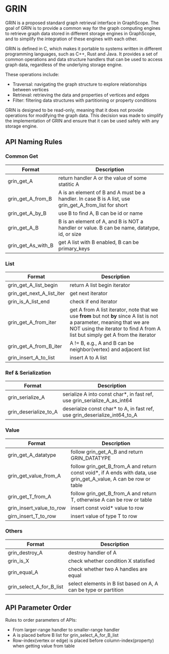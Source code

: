 # GRIN
GRIN is a proposed standard graph retrieval interface in GraphScope. The goal of GRIN is to provide a common way for the graph computing engines to retrieve graph data stored in different storage engines in GraphScope, and to simplify the integration of these engines with each other.

GRIN is defined in C, which makes it portable to systems written in different programming languages, such as C++, Rust and Java. It provides a set of common operations and data structure handlers that can be used to access graph data, regardless of the underlying storage engine. 

These operations include:
* Traversal: navigating the graph structure to explore relationships between vertices
* Retrieval: retrieving the data and properties of vertices and edges
* Filter: filtering data structures with partitioning or property conditions

GRIN is designed to be read-only, meaning that it does not provide operations for modifying the graph data. This decision was made to simplify the implementation of GRIN and ensure that it can be used safely with any storage engine.

## API Naming Rules

### Common Get
| Format | Description |
| ------ | ----------- |
| grin_get_A | return handler A or the value of some statitic A |
| grin_get_A_from_B | A is an element of B and A must be a handler. In case B is A list, use grin_get_A_from_list for short |
| grin_get_A_by_B | use B to find A, B can be id or name |
| grin_get_A_B | B is an element of A, and B is NOT a handler or value. B can be name, datatype, id, or size |
| grin_get_As_with_B | get A list with B enabled, B can be primary_keys |

### List
| Format | Description |
| ------ | ----------- |
| grin_get_A_list_begin | return A list begin iterator |
| grin_get_next_A_list_iter | get next iterator |
| grin_is_A_list_end | check if end iterator |
| grin_get_A_from_iter | get A from A list iterator, note that we use **from** but not **by** since A list is not a parameter, meaning that we are NOT using the iterator to find A from A list but simply get A from the iterator |
| grin_get_A_from_B_iter | A != B, e.g., A and B can be neighbor(vertex) and adjacent list |
| grin_insert_A_to_list | insert A to A list |

### Ref & Serialization
| Format | Description |
| ------ | ----------- |
| grin_serialize_A | serialize A into const char*, in fast ref, use grin_serialize_A_as_int64 |
| grin_deserialize_to_A | deserialze const char* to A, in fast ref, use grin_deserialize_int64_to_A |

### Value
| Format | Description |
| ------ | ----------- |
| grin_get_A_datatype | follow grin_get_A_B and return GRIN_DATATYPE |
| grin_get_value_from_A | follow grin_get_B_from_A and return const void*, if A ends with data, use grin_get_A_value, A can be row or table |
| grin_get_T_from_A | follow grin_get_B_from_A and return T, otherwise A can be row or table |
| grin_insert_value_to_row | insert const void* value to row |
| girn_insert_T_to_row | insert value of type T to row |

### Others
| Format | Description |
| ------ | ----------- |
| grin_destroy_A | destroy handler of A |
| grin_is_X | check whether condition X statisfied |
| grin_equal_A | check whether two A handles are equal |
| grin_select_A_for_B_list | select elements in B list based on A, A can be type or partition |


## API Parameter Order

Rules to order parameters of APIs:
- From larger-range handler to smaller-range handler
- A is placed before B list for grin_select_A_for_B_list
- Row-index(vertex or edge) is placed before column-index(property) when getting value from table




